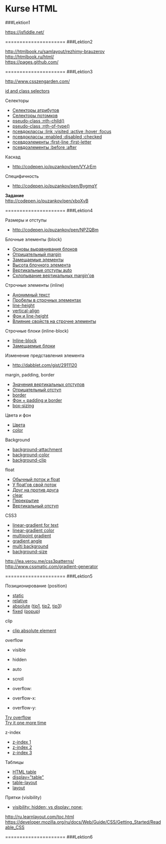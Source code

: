 Kurse HTML
=====================

###Lektion1

<https://jsfiddle.net/>  


=====================
###Lektion2

<http://htmlbook.ru/samlayout/rezhimy-brauzerov>  
<http://htmlbook.ru/html/>  
<https://pages.github.com/>  


=====================
###Lektion3

<http://www.csszengarden.com/>  

[id and class selectors](http://codepen.io/puzankov/pen/GgbWKy)  


Селекторы  
* [Селекторы атрибутов](http://codepen.io/puzankov/pen/Bygmxm)  
* [Селекторы потомков](http://codepen.io/puzankov/pen/pvXdVx)  
* [pseudo-class :nth-child()](http://codepen.io/puzankov/pen/gbNXKx)  
* [pseudo-class :nth-of-type()](http://codepen.io/puzankov/pen/EaBbpY)  
* [псевдоклассы :link :visited :active :hover :focus](http://codepen.io/puzankov/pen/YPoEjp)  
* [псевдоклассы :enabled :disabled :checked](http://codepen.io/puzankov/pen/bNPYjv)  
* [псевдоэлементы :first-line :first-letter](http://codepen.io/puzankov/pen/yydPxG)  
* [псевдоэлементы :before :after](http://codepen.io/puzankov/pen/zxVPmO) 
 
Каскад
* <http://codepen.io/puzankov/pen/VYJrEm>  	

Специфичность
* <http://codepen.io/puzankov/pen/BygmqY>  

**Задание**  
<http://codepen.io/puzankov/pen/xboXvB>  


=====================
###Lektion4
  
Размеры и отступы
* <http://codepen.io/puzankov/pen/NPZQBm>  

Блочные элементы (block)  
* [Основы выравнивания блоков](http://codepen.io/puzankov/pen/EaBqeZ?editors=110)  
* [Отрицательный margin](http://codepen.io/puzankov/pen/qEzeMX?editors=110)  
* [Замещаемые элементы](http://codepen.io/puzankov/pen/ZYdgqQ?editors=110)  
* [Высота блочного элемента](http://codepen.io/puzankov/pen/GgbVYX?editors=110)  
* [Вертикальные отступы auto](http://codepen.io/puzankov/pen/vEogYB?editors=110)  
* [Схлопывание вертикальных margin’ов](http://codepen.io/puzankov/pen/KwOaKv?editors=110)    

Строчные элементы (inline)  
* [Анонимный текст](http://codepen.io/puzankov/pen/dPxNmo?editors=110)  
* [Пробелы в строчных элементах](http://codepen.io/puzankov/pen/qEeRKB?editors=110)  
* [line-height](http://codepen.io/puzankov/pen/jEgypx?editors=110)  
* [vertical-align](http://dabblet.com/gist/2835834)  
* [Фон и line-height](http://dabblet.com/gist/2910798)  
* [Влияние свойств на строчне элементы](http://dabblet.com/gist/2910833)  

Строчные блоки (inline-block)  
* [Inline-block](http://dabblet.com/gist/2910936)  
* [Замещаемые блоки](http://dabblet.com/gist/2911002)  

Изменение представления элемента  
* <http://dabblet.com/gist/2911120>  

margin, padding, border  
* [Значения вертикальных отступов](http://dabblet.com/gist/2918360)  
* [Отрицательный отступ](http://dabblet.com/gist/2918382)  
* [border](http://dabblet.com/gist/2918543)  
* [Фон + padding и border](http://dabblet.com/gist/2918601)  
* [box-sizing](http://codepen.io/puzankov/pen/vEoRNB?editors=110)  

Цвета и фон  
* [Цвета](http://dabblet.com/gist/2918653)  
* [color](http://dabblet.com/gist/2918712)  

Background  
* [background-attachment](http://dabblet.com/gist/2918719)  
* [background-color](http://codepen.io/puzankov/pen/dPxzZR?editors=110)  
* [background-clip](http://dabblet.com/gist/2964789)  

float
* [Обычный поток и float](http://dabblet.com/gist/2932299)  
* [У float’ов свой поток](http://dabblet.com/gist/2932560)  
* [Друг на против друга](http://dabblet.com/gist/2932414)  
* [clear](http://dabblet.com/gist/2932557)  
* [Перекрытие](http://dabblet.com/gist/2936181)  
* [Вертикальный отступ](http://dabblet.com/gist/2936231)  

CSS3
* [linear-gradient for text](http://codepen.io/puzankov/pen/ZYgROp?editors=110)  
* [linear-gradient color](http://codepen.io/puzankov/pen/MYNXje?editors=110)  
* [multipoint gradient](http://codepen.io/puzankov/pen/YPmvGj?editors=110)  
* [gradient angle](http://codepen.io/puzankov/pen/wBVXzL?editors=110)  
* [multi background](http://codepen.io/puzankov/pen/ogKyYd?editors=110)  
* [background-size](http://codepen.io/puzankov/pen/vEorgV?editors=110)  

<http://lea.verou.me/css3patterns/>  
<http://www.cssmatic.com/gradient-generator>  


=====================
###Lektion5

Позиционирование (position)

* [static](http://codepen.io/puzankov/pen/bdbbob?editors=110)  
* [relative](http://codepen.io/puzankov/pen/eNOOGg?editors=110)  
* [absolute](http://codepen.io/puzankov/pen/dobbKq?editors=110) ([tip1](http://codepen.io/puzankov/pen/wawwYB?editors=110), [tip2](http://codepen.io/puzankov/pen/KpPPrg?editors=110), [tip3](http://codepen.io/puzankov/pen/KpPPbN?editors=110))  
* [fixed](http://codepen.io/puzankov/pen/rVBBrz?editors=110) ([popup](http://codepen.io/puzankov/pen/bdbbZV?editors=110))   

clip  
* [clip absolute element](http://codepen.io/puzankov/pen/pJzzme?editors=110)  

overflow  
* visible
* hidden
* auto
* scroll
  
* overflow:
* overflow-x:
* overflow-y:

[Try overflow](http://codepen.io/puzankov/pen/JdPPga?editors=110)  
[Try it one more time](http://codepen.io/puzankov/pen/zGOYYj?editors=110)  


z-index
* [z-index 1](http://codepen.io/puzankov/pen/EjYxaR?editors=110)  
* [z-index 2](http://codepen.io/puzankov/pen/PqYoPq?editors=110)  
* [z-index 3](http://codepen.io/puzankov/pen/GJKRog?editors=110)  

Таблицы
* [HTML table](http://codepen.io/puzankov/pen/dobypE?editors=110)  
* [display="table"](http://codepen.io/puzankov/pen/GJKRrJ?editors=110)  
* [table-layout](http://codepen.io/puzankov/pen/XbrWpB?editors=110)  
* [layout](http://codepen.io/puzankov/pen/qdWBrv?editors=110)  

Прятки (visibility)  
* [visibility: hidden; vs display: none;](http://codepen.io/puzankov/pen/bdbGrq?editors=110)  


<http://ru.learnlayout.com/toc.html>  
<https://developer.mozilla.org/ru/docs/Web/Guide/CSS/Getting_Started/Readable_CSS>  

=====================
###Lektion6

